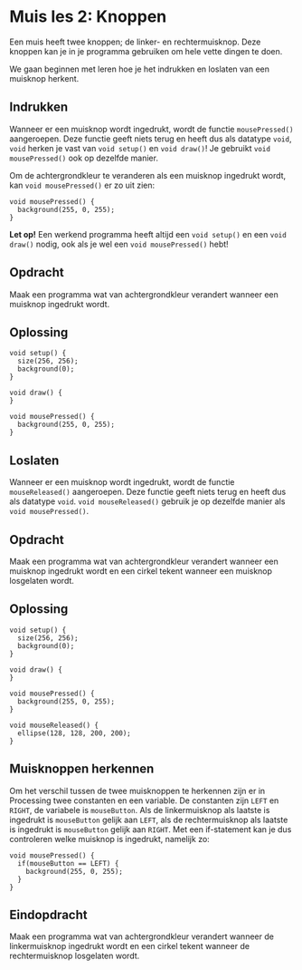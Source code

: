 # Muis les 2: Knoppen

Een muis heeft twee knoppen; de linker- en rechtermuisknop. Deze knoppen kan je in je programma gebruiken om hele vette dingen te doen.

We gaan beginnen met leren hoe je het indrukken en loslaten van een muisknop herkent.

## Indrukken

Wanneer er een muisknop wordt ingedrukt, wordt de functie `mousePressed()` aangeroepen. Deze functie geeft niets terug en heeft dus als datatype `void`, `void` herken je vast van `void setup()` en `void draw()`! Je gebruikt `void mousePressed()` ook op dezelfde manier.

Om de achtergrondkleur te veranderen als een muisknop ingedrukt wordt, kan `void mousePressed()` er zo uit zien:
```
void mousePressed() {
  background(255, 0, 255);
}
```
**Let op!** Een werkend programma heeft altijd een `void setup()` en een `void draw()` nodig, ook als je wel een `void mousePressed()` hebt!

## Opdracht
Maak een programma wat van achtergrondkleur verandert wanneer een muisknop ingedrukt wordt.

## Oplossing
```
void setup() {
  size(256, 256);
  background(0);
}

void draw() {
}

void mousePressed() {
  background(255, 0, 255);
}
```

## Loslaten
Wanneer er een muisknop wordt ingedrukt, wordt de functie `mouseReleased()` aangeroepen. Deze functie geeft niets terug en heeft dus als datatype `void`. `void mouseReleased()` gebruik je op dezelfde manier als `void mousePressed()`.

## Opdracht
Maak een programma wat van achtergrondkleur verandert wanneer een muisknop ingedrukt wordt en een cirkel tekent wanneer een muisknop losgelaten wordt.

## Oplossing
```
void setup() {
  size(256, 256);
  background(0);
}

void draw() {
}

void mousePressed() {
  background(255, 0, 255);
}

void mouseReleased() {
  ellipse(128, 128, 200, 200);
}
```

## Muisknoppen herkennen
Om het verschil tussen de twee muisknoppen te herkennen zijn er in Processing twee constanten en een variable. De constanten zijn `LEFT` en `RIGHT`, de variabele is `mouseButton`. Als de linkermuisknop als laatste is ingedrukt is `mouseButton` gelijk aan `LEFT`, als de rechtermuisknop als laatste is ingedrukt is `mouseButton` gelijk aan `RIGHT`. Met een if-statement kan je dus controleren welke muisknop is ingedrukt, namelijk zo:
```
void mousePressed() {
  if(mouseButton == LEFT) {
    background(255, 0, 255);
  }
}
```

## Eindopdracht
Maak een programma wat van achtergrondkleur verandert wanneer de linkermuisknop ingedrukt wordt en een cirkel tekent wanneer de rechtermuisknop losgelaten wordt.
